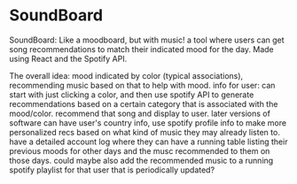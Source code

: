 # SoundBoard
SoundBoard: Like a moodboard, but with music! a tool where users can get song recommendations to match their indicated mood for the day. Made using React and the Spotify API.

The overall idea: mood indicated by color (typical associations), recommending music based on that to help with mood. info for user: can start with just clicking a color, and then use spotify API to generate recommendations based on a certain category that is associated with the mood/color. recommend that song and display to user. later versions of software can have user's country info, use spotify profile info to make more personalized recs based on what kind of music they may already listen to. have a detailed account log where they can have a running table listing their previous moods for other days and the musc recommended to them on those days. could maybe also add the recommended music to a running spotify playlist for that user that is periodically updated?
